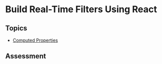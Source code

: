 # Build Real-Time Filters Using React

## Topics

* [Computed Properties](topics/computed-properties-react)

## Assessment
